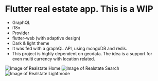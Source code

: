 # Flutter real estate app. This is a WIP

  - GraphQL
  - i18n
  - Provider
  - flutter-web (with adaptive design)
  - Dark & light theme
  - It was fed with a graphQL API, using mongoDB and redis.
  - This project is highly dependent on geodata. The idea is a support for even multi currency with location related.

![Image of Realstate Home](https://i.imgur.com/sLg0ew6.jpg)
![Image of Realstate Search](https://i.imgur.com/gD35q4c.jpg)
![Image of Realstate Lightmode](https://i.imgur.com/6QiNgwl.jpg)

